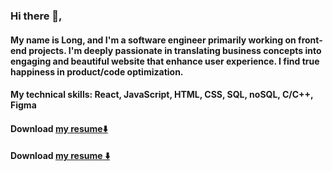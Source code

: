 ### Hi there 👋, 
#### My name is Long, and I'm a software engineer primarily working on front-end projects. I'm deeply passionate in translating business concepts into engaging and beautiful website that enhance user experience. I find true happiness in product/code optimization.  
#### My technical skills: React, JavaScript, HTML, CSS, SQL, noSQL, C/C++, Figma
#### Download [my resume⬇️](https://github.com/pickordian/pickordian/files/14584301/LongTran_Resume.pdf)
#### Download <a href="https://github.com/pickordian/pickordian/files/14584301/LongTran_Resume.pdf" target="_blank">my resume ⬇️</a>
